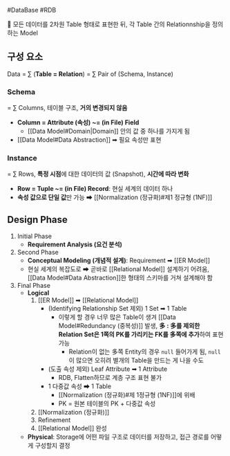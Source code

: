 #DataBase #RDB 

📌 모든 데이터를 2차원 Table 형태로 표현한 뒤, 각 Table 간의 Relationnship을 정의하는 Model 

## 구성 요소
Data 
= ∑ (**Table = Relation**)
= ∑ Pair of (Schema, Instance)
### Schema
= ∑ Columns, 테이블 구조, **거의 변경되지 않음**
- **Column = Attribute (속성) ~= (in File) Field**
	- [[Data Model#Domain|Domain]] 안의 값 중 하나를 가지게 됨
- [[Data Model#Data Abstraction]] ➡ 필요 속성만 표현
### Instance
=  ∑ Rows, **특정 시점**에 대한 데이터의 값 (Snapshot), **시간에 따라 변화**
 - **Row = Tuple ~= (in File) Record**: 현실 세계의 데이터 하나
 - **속성 값으로 단일 값**만 가능 ➡ [[Normalization (정규화)#제1 정규형 (1NF)]]

## Design Phase
1. Initial Phase
	- **Requirement Analysis (요건 분석)**
2. Second Phase
	- **Conceptual Modeling (개념적 설계)**: Requirement ➡ [[ER Model]]
	- 현실 세계의 복잡도로 ➡ 곧바로 [[Relational Model]] 설계하기 어려움, [[Data Model#Data Abstraction]]한 형태의 스키마를 거쳐 설계해야 함 
3. Final Phase
	- **Logical**
		1. [[ER Model]] ➡ [[Relational Model]]
			- (Identifying Relationship Set 제외) 1 Set ➡ 1 Table
				- 이렇게 할 경우 너무 많은 Table이 생겨 [[Data Model#Redundancy (중복성)]] 발생, **多 : 多를 제외한 Relation Set은 1쪽의 PK를 가리키는 FK를 多쪽에 추가**하여 표현 가능  
					- Relation이 없는 多쪽 Entity의 경우 `null` 들어가게 됨, `null`이 많으면 오히려 별개의 Table을 만드는 게 나을 수도 
			- (도출 속성 제외) Leaf Attribute ➡ 1 Attribute
				- RDB, Flatten하므로 계층 구조 표현 불가 
			- 1 다중값 속성 ➡ 1 Table
				- [[Normalization (정규화)#제 1정규형 (1NF)]]에 위배
				- PK = 원본 테이블의 PK + 다중값 속성
		2. [[Normalization (정규화)]]
		3. Refinement
		4. [[Relational Model]] 완성 
	- **Physical**: Storage에 어떤 파일 구조로 데이터를 저장하고, 접근 경로를 어떻게 구성할지 결정